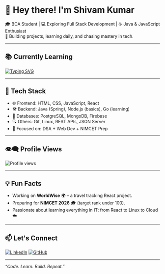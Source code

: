 # 👋 Hey there! I'm Shivam Kumar  

🎓 BCA Student | 💻 Exploring Full Stack Development | ☕ Java & JavaScript Enthusiast  
🚀 Building projects, learning daily, and chasing mastery in tech.  

---

## 📚 Currently Learning  

[![Typing SVG](https://readme-typing-svg.herokuapp.com?font=Fira+Code&pause=1000&color=00C2FF&width=435&lines=React+%26+React+Native;Spring+%26+Spring+Boot;Data+Structures+%26+Algorithms;Operating+Systems+Concepts;Computer+Networks+Fundamentals)](https://git.io/typing-svg)  

---

## 🔧 Tech Stack  

- 🌐 Frontend: HTML, CSS, JavaScript, React  
- 🛠️ Backend: Java (Spring), Node.js (basics), Go (learning)  
- 💾 Databases: PostgreSQL, MongoDB, Firebase  
- 🔍 Others: Git, Linux, REST APIs, JSON Server  
- 🎯 Focused on: DSA + Web Dev + NIMCET Prep  

---

## 👁️‍🗨️ Profile Views  

![Profile views](https://komarev.com/ghpvc/?username=shivam56291&color=blue)  

---

## 💡 Fun Facts  

- Working on **WorldWise** 🌍 – a travel tracking React project.  
- Preparing for **NIMCET 2026** 🎓 (target rank under 100).  
- Passionate about learning everything in IT: from React to Linux to Cloud ☁️  

---

## 📫 Let's Connect  

[![LinkedIn](https://img.shields.io/badge/LinkedIn-blue?logo=linkedin&style=for-the-badge)]([https://www.linkedin.com/in/your-link-here](https://www.linkedin.com/in/shivam-kumar-619509164/))  
[![GitHub](https://img.shields.io/badge/GitHub-black?logo=github&style=for-the-badge)](https://github.com/shivam56291)  

---

_“Code. Learn. Build. Repeat.”_  
